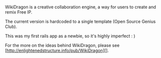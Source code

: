 WikiDragon is a creative collaboration engine, a way for users to create and remix Free IP.

The current version is hardcoded to a single template (Open Source Genius Club).

This was my first rails app as a newbie, so it's highly imperfect : )

For the more on the ideas behind WikiDragon, please see [http://enlightenedstructure.info/pub/WikiDragon][].                        




